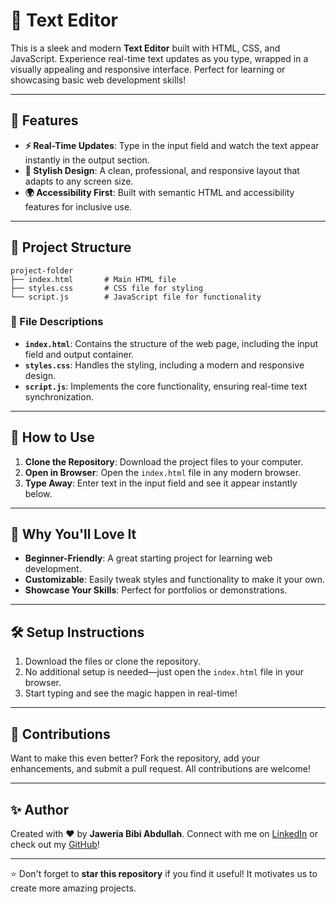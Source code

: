 # 🚀 Text Editor

This is a sleek and modern **Text Editor** built with HTML, CSS, and JavaScript. Experience real-time text updates as you type, wrapped in a visually appealing and responsive interface. Perfect for learning or showcasing basic web development skills!

---

## 🌟 Features

- **⚡ Real-Time Updates**: Type in the input field and watch the text appear instantly in the output section.
- **🎨 Stylish Design**: A clean, professional, and responsive layout that adapts to any screen size.
- **🌍 Accessibility First**: Built with semantic HTML and accessibility features for inclusive use.

---

## 📂 Project Structure

```
project-folder
├── index.html       # Main HTML file
├── styles.css       # CSS file for styling
└── script.js        # JavaScript file for functionality
```

### 📄 File Descriptions

- **`index.html`**: Contains the structure of the web page, including the input field and output container.
- **`styles.css`**: Handles the styling, including a modern and responsive design.
- **`script.js`**: Implements the core functionality, ensuring real-time text synchronization.

---

## 🚀 How to Use

1. **Clone the Repository**: Download the project files to your computer.
2. **Open in Browser**: Open the `index.html` file in any modern browser.
3. **Type Away**: Enter text in the input field and see it appear instantly below.

---

## 🎯 Why You'll Love It

- **Beginner-Friendly**: A great starting project for learning web development.
- **Customizable**: Easily tweak styles and functionality to make it your own.
- **Showcase Your Skills**: Perfect for portfolios or demonstrations.
---

## 🛠️ Setup Instructions

1. Download the files or clone the repository.
2. No additional setup is needed—just open the `index.html` file in your browser.
3. Start typing and see the magic happen in real-time!

---

## 🤝 Contributions

Want to make this even better? Fork the repository, add your enhancements, and submit a pull request. All contributions are welcome!

---

## ✨ Author
Created with ❤️ by **Jaweria Bibi Abdullah**. Connect with me on [LinkedIn](https://www.linkedin.com/in/jaweriabibi/) or check out my [GitHub](https://github.com/JaweriaBibi)!

---

⭐ Don't forget to **star this repository** if you find it useful! It motivates us to create more amazing projects.
